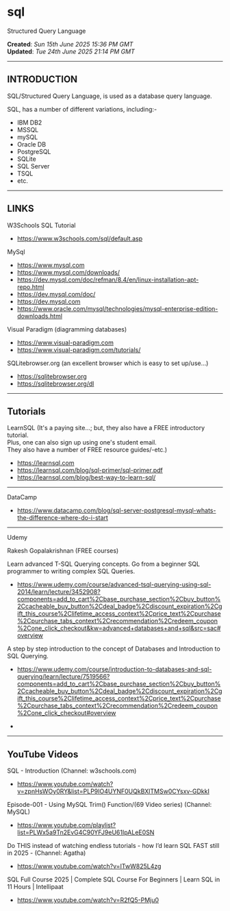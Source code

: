 # sql
Structured Query Language

**Created**: *Sun 15th June 2025 15:36 PM GMT*  
**Updated**: *Tue 24th June 2025 21:14 PM GMT*  

-----

## INTRODUCTION

SQL/Structured Query Language, is used as a database query language.

SQL, has a number of different variations, including:-

- IBM DB2  
- MSSQL  
- mySQL  
- Oracle DB   
- PostgreSQL  
- SQLite  
- SQL Server  
- TSQL  
- etc.
  
-----

## LINKS

W3Schools SQL Tutorial  
- https://www.w3schools.com/sql/default.asp

MySql  
- https://www.mysql.com
- https://www.mysql.com/downloads/
- https://dev.mysql.com/doc/refman/8.4/en/linux-installation-apt-repo.html  
- https://dev.mysql.com/doc/  
- https://dev.mysql.com
- https://www.oracle.com/mysql/technologies/mysql-enterprise-edition-downloads.html  

Visual Paradigm (diagramming databases)     
- https://www.visual-paradigm.com
- https://www.visual-paradigm.com/tutorials/  

SQLitebrowser.org (an excellent browser which is easy to set up/use...)  
- https://sqlitebrowser.org  
- https://sqlitebrowser.org/dl  

-----
 
## Tutorials

LearnSQL (It's a paying site...; but, they also have a FREE introductory tutorial.  
Plus, one can also sign up using one's student email.   
They also have a number of FREE resource guides/-etc.)      
- https://learnsql.com  
- https://learnsql.com/blog/sql-primer/sql-primer.pdf  
- https://learnsql.com/blog/best-way-to-learn-sql/

-----

DataCamp  
- https://www.datacamp.com/blog/sql-server-postgresql-mysql-whats-the-difference-where-do-i-start  

-----

Udemy

Rakesh Gopalakrishnan (FREE courses)  

Learn advanced T-SQL Querying concepts. Go from a beginner SQL programmer to writing complex SQL Queries.  

- https://www.udemy.com/course/advanced-tsql-querying-using-sql-2014/learn/lecture/3452908?components=add_to_cart%2Cbase_purchase_section%2Cbuy_button%2Ccacheable_buy_button%2Cdeal_badge%2Cdiscount_expiration%2Cgift_this_course%2Clifetime_access_context%2Cprice_text%2Cpurchase%2Cpurchase_tabs_context%2Crecommendation%2Credeem_coupon%2Cone_click_checkout&kw=advanced+databases+and+sql&src=sac#overview

A step by step introduction to the concept of Databases and Introduction to SQL Querying.  

- https://www.udemy.com/course/introduction-to-databases-and-sql-querying/learn/lecture/7519566?components=add_to_cart%2Cbase_purchase_section%2Cbuy_button%2Ccacheable_buy_button%2Cdeal_badge%2Cdiscount_expiration%2Cgift_this_course%2Clifetime_access_context%2Cprice_text%2Cpurchase%2Cpurchase_tabs_context%2Crecommendation%2Credeem_coupon%2Cone_click_checkout#overview

- 

-----

## YouTube Videos


SQL - Introduction (Channel: w3schools.com)  
- https://www.youtube.com/watch?v=zpnHsWOy0RY&list=PLP9IO4UYNF0UQkBXlTMSw0CYsxv-GDkkI  

Episode-001 - Using MySQL Trim() Function/(69 Video series)  (Channel: MySQL)   
- https://www.youtube.com/playlist?list=PLWx5a9Tn2EvG4C90YFJ9eU61IpALeE0SN  
  
Do THIS instead of watching endless tutorials - how I’d learn SQL FAST still in 2025 - (Channel: Agatha)     
- https://www.youtube.com/watch?v=ITwW825L4zg

SQL Full Course 2025 | Complete SQL Course For Beginners | Learn SQL in 11 Hours | Intellipaat    
- https://www.youtube.com/watch?v=R2fQ5-PMju0
